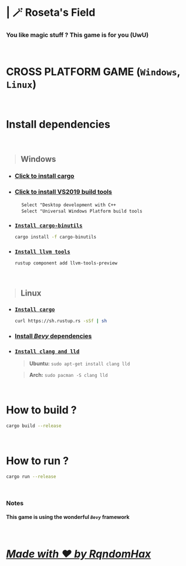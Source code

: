 # | **🪄 Roseta's Field**

### You like magic stuff ? This game is for you (UwU)

<br>

# **CROSS PLATFORM GAME** (`Windows`, `Linux`)

<br>

# Install dependencies

<br>

> ## Windows

- ### <u><a href="https://win.rustup.rs/">Click to install cargo</a></u>
- ### <u><a href="https://visualstudio.microsoft.com/thank-you-downloading-visual-studio/?sku=BuildTools&rel=16">Click to install VS2019 build tools</a></u>
    &emsp; `Select "Desktop development with C++`<br>
    &emsp; `Select "Universal Windows Platform build tools`
- ### <u>`Install cargo-binutils`</u>
    ```bash
    cargo install -f cargo-binutils
    ```
- ### <u>`Install llvm tools`</u>
    ```bash
    rustup component add llvm-tools-preview
    ```

<br>

> ## Linux

- ### <u>`Install cargo`</u>
    ```bash
    curl https://sh.rustup.rs -sSf | sh
    ```
- ### <u><a href="https://github.com/bevyengine/bevy/blob/main/docs/linux_dependencies.md">Install _**Bevy**_ dependencies</a></u>
- ### <u>`Install clang and lld`</u>
    > **Ubuntu:** ``sudo apt-get install clang lld``

    > **Arch:** ``sudo pacman -S clang lld``

<br>

# How to build ? 

```bash
cargo build --release
```

<br>

# How to run ?

```bash
cargo run --release
```

<br>

### Notes

#### This game is using the wonderful *`Bevy`* framework

<br>

# <u>_**Made with ❤️ by RqndomHax**_</u>
